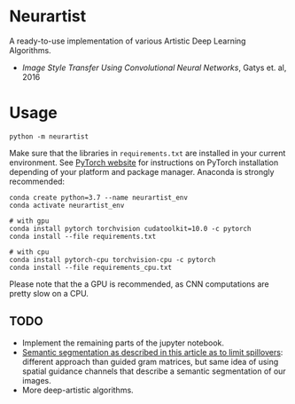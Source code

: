 # Neurartist

A ready-to-use implementation of various Artistic Deep Learning Algorithms.

* *Image Style Transfer Using Convolutional Neural Networks*, Gatys et. al, 2016

# Usage

```
python -m neurartist
```

Make sure that the libraries in `requirements.txt` are installed in your current environment. See [PyTorch website](https://pytorch.org/get-started/locally/) for instructions on PyTorch installation depending of your platform and package manager. Anaconda is strongly recommended:

```
conda create python=3.7 --name neurartist_env
conda activate neurartist_env

# with gpu
conda install pytorch torchvision cudatoolkit=10.0 -c pytorch
conda install --file requirements.txt

# with cpu
conda install pytorch-cpu torchvision-cpu -c pytorch
conda install --file requirements_cpu.txt
```

Please note that the a GPU is recommended, as CNN computations are pretty slow on a CPU.

## TODO

* Implement the remaining parts of the jupyter notebook.
* [Semantic segmentation as described in this article as to limit spillovers](https://arxiv.org/pdf/1703.07511.pdf): different approach than guided gram matrices, but same idea of using spatial guidance channels that describe a semantic segmentation of our images.
* More deep-artistic algorithms.
